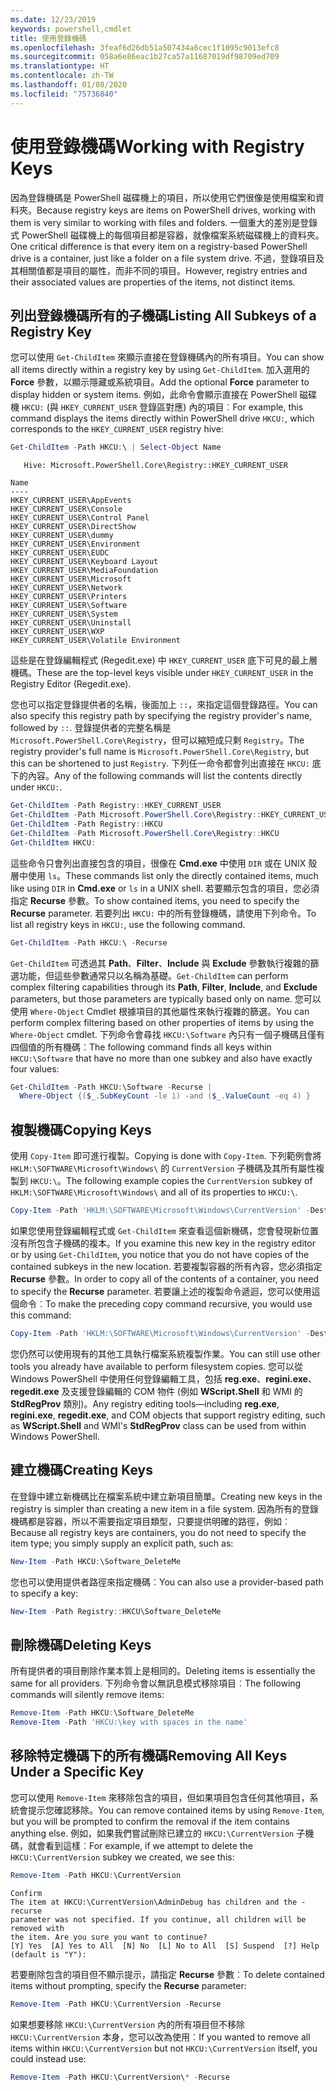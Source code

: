 ```yaml
---
ms.date: 12/23/2019
keywords: powershell,cmdlet
title: 使用登錄機碼
ms.openlocfilehash: 3feaf6d26db51a507434a6cec1f1095c9013efc8
ms.sourcegitcommit: 058a6e86eac1b27ca57a11687019df98709ed709
ms.translationtype: HT
ms.contentlocale: zh-TW
ms.lasthandoff: 01/08/2020
ms.locfileid: "75736840"
---
```

# <a name="working-with-registry-keys"></a><span data-ttu-id="6cc1f-103">使用登錄機碼</span><span class="sxs-lookup"><span data-stu-id="6cc1f-103">Working with Registry Keys</span></span>

<span data-ttu-id="6cc1f-104">因為登錄機碼是 PowerShell 磁碟機上的項目，所以使用它們很像是使用檔案和資料夾。</span><span class="sxs-lookup"><span data-stu-id="6cc1f-104">Because registry keys are items on PowerShell drives, working with them is very similar to working with files and folders.</span></span> <span data-ttu-id="6cc1f-105">一個重大的差別是登錄式 PowerShell 磁碟機上的每個項目都是容器，就像檔案系統磁碟機上的資料夾。</span><span class="sxs-lookup"><span data-stu-id="6cc1f-105">One critical difference is that every item on a registry-based PowerShell drive is a container, just like a folder on a file system drive.</span></span> <span data-ttu-id="6cc1f-106">不過，登錄項目及其相關值都是項目的屬性，而非不同的項目。</span><span class="sxs-lookup"><span data-stu-id="6cc1f-106">However, registry entries and their associated values are properties of the items, not distinct items.</span></span>

## <a name="listing-all-subkeys-of-a-registry-key"></a><span data-ttu-id="6cc1f-107">列出登錄機碼所有的子機碼</span><span class="sxs-lookup"><span data-stu-id="6cc1f-107">Listing All Subkeys of a Registry Key</span></span>

<span data-ttu-id="6cc1f-108">您可以使用 `Get-ChildItem` 來顯示直接在登錄機碼內的所有項目。</span><span class="sxs-lookup"><span data-stu-id="6cc1f-108">You can show all items directly within a registry key by using `Get-ChildItem`.</span></span> <span data-ttu-id="6cc1f-109">加入選用的 **Force** 參數，以顯示隱藏或系統項目。</span><span class="sxs-lookup"><span data-stu-id="6cc1f-109">Add the optional **Force** parameter to display hidden or system items.</span></span> <span data-ttu-id="6cc1f-110">例如，此命令會顯示直接在 PowerShell 磁碟機 `HKCU:` (與 `HKEY_CURRENT_USER` 登錄區對應) 內的項目︰</span><span class="sxs-lookup"><span data-stu-id="6cc1f-110">For example, this command displays the items directly within PowerShell drive `HKCU:`, which corresponds to the `HKEY_CURRENT_USER` registry hive:</span></span>

```powershell
Get-ChildItem -Path HKCU:\ | Select-Object Name
```

```Output
   Hive: Microsoft.PowerShell.Core\Registry::HKEY_CURRENT_USER

Name
----
HKEY_CURRENT_USER\AppEvents
HKEY_CURRENT_USER\Console
HKEY_CURRENT_USER\Control Panel
HKEY_CURRENT_USER\DirectShow
HKEY_CURRENT_USER\dummy
HKEY_CURRENT_USER\Environment
HKEY_CURRENT_USER\EUDC
HKEY_CURRENT_USER\Keyboard Layout
HKEY_CURRENT_USER\MediaFoundation
HKEY_CURRENT_USER\Microsoft
HKEY_CURRENT_USER\Network
HKEY_CURRENT_USER\Printers
HKEY_CURRENT_USER\Software
HKEY_CURRENT_USER\System
HKEY_CURRENT_USER\Uninstall
HKEY_CURRENT_USER\WXP
HKEY_CURRENT_USER\Volatile Environment
```

<span data-ttu-id="6cc1f-111">這些是在登錄編輯程式 (Regedit.exe) 中 `HKEY_CURRENT_USER` 底下可見的最上層機碼。</span><span class="sxs-lookup"><span data-stu-id="6cc1f-111">These are the top-level keys visible under `HKEY_CURRENT_USER` in the Registry Editor (Regedit.exe).</span></span>

<span data-ttu-id="6cc1f-112">您也可以指定登錄提供者的名稱，後面加上 `::`，來指定這個登錄路徑。</span><span class="sxs-lookup"><span data-stu-id="6cc1f-112">You can also specify this registry path by specifying the registry provider's name, followed by `::`.</span></span> <span data-ttu-id="6cc1f-113">登錄提供者的完整名稱是 `Microsoft.PowerShell.Core\Registry`，但可以縮短成只剩 `Registry`。</span><span class="sxs-lookup"><span data-stu-id="6cc1f-113">The registry provider's full name is `Microsoft.PowerShell.Core\Registry`, but this can be shortened to just `Registry`.</span></span> <span data-ttu-id="6cc1f-114">下列任一命令都會列出直接在 `HKCU:` 底下的內容。</span><span class="sxs-lookup"><span data-stu-id="6cc1f-114">Any of the following commands will list the contents directly under `HKCU:`.</span></span>

```powershell
Get-ChildItem -Path Registry::HKEY_CURRENT_USER
Get-ChildItem -Path Microsoft.PowerShell.Core\Registry::HKEY_CURRENT_USER
Get-ChildItem -Path Registry::HKCU
Get-ChildItem -Path Microsoft.PowerShell.Core\Registry::HKCU
Get-ChildItem HKCU:
```

<span data-ttu-id="6cc1f-115">這些命令只會列出直接包含的項目，很像在 **Cmd.exe** 中使用 `DIR` 或在 UNIX 殼層中使用 `ls`。</span><span class="sxs-lookup"><span data-stu-id="6cc1f-115">These commands list only the directly contained items, much like using `DIR` in **Cmd.exe** or `ls` in a UNIX shell.</span></span> <span data-ttu-id="6cc1f-116">若要顯示包含的項目，您必須指定 **Recurse** 參數。</span><span class="sxs-lookup"><span data-stu-id="6cc1f-116">To show contained items, you need to specify the **Recurse** parameter.</span></span> <span data-ttu-id="6cc1f-117">若要列出 `HKCU:` 中的所有登錄機碼，請使用下列命令。</span><span class="sxs-lookup"><span data-stu-id="6cc1f-117">To list all registry keys in `HKCU:`, use the following command.</span></span>

```powershell
Get-ChildItem -Path HKCU:\ -Recurse
```

<span data-ttu-id="6cc1f-118">`Get-ChildItem` 可透過其 **Path**、**Filter**、**Include** 與 **Exclude** 參數執行複雜的篩選功能，但這些參數通常只以名稱為基礎。</span><span class="sxs-lookup"><span data-stu-id="6cc1f-118">`Get-ChildItem` can perform complex filtering capabilities through its **Path**, **Filter**, **Include**, and **Exclude** parameters, but those parameters are typically based only on name.</span></span> <span data-ttu-id="6cc1f-119">您可以使用 `Where-Object` Cmdlet 根據項目的其他屬性來執行複雜的篩選。</span><span class="sxs-lookup"><span data-stu-id="6cc1f-119">You can perform complex filtering based on other properties of items by using the `Where-Object` cmdlet.</span></span> <span data-ttu-id="6cc1f-120">下列命令會尋找 `HKCU:\Software` 內只有一個子機碼且僅有四個值的所有機碼︰</span><span class="sxs-lookup"><span data-stu-id="6cc1f-120">The following command finds all keys within `HKCU:\Software` that have no more than one subkey and also have exactly four values:</span></span>

```powershell
Get-ChildItem -Path HKCU:\Software -Recurse |
  Where-Object {($_.SubKeyCount -le 1) -and ($_.ValueCount -eq 4) }
```

## <a name="copying-keys"></a><span data-ttu-id="6cc1f-121">複製機碼</span><span class="sxs-lookup"><span data-stu-id="6cc1f-121">Copying Keys</span></span>

<span data-ttu-id="6cc1f-122">使用 `Copy-Item` 即可進行複製。</span><span class="sxs-lookup"><span data-stu-id="6cc1f-122">Copying is done with `Copy-Item`.</span></span> <span data-ttu-id="6cc1f-123">下列範例會將 `HKLM:\SOFTWARE\Microsoft\Windows\` 的 `CurrentVersion` 子機碼及其所有屬性複製到 `HKCU:\`。</span><span class="sxs-lookup"><span data-stu-id="6cc1f-123">The following example copies the `CurrentVersion` subkey of `HKLM:\SOFTWARE\Microsoft\Windows\` and all of its properties to `HKCU:\`.</span></span>

```powershell
Copy-Item -Path 'HKLM:\SOFTWARE\Microsoft\Windows\CurrentVersion' -Destination HKCU:
```

<span data-ttu-id="6cc1f-124">如果您使用登錄編輯程式或 `Get-ChildItem` 來查看這個新機碼，您會發現新位置沒有所包含子機碼的複本。</span><span class="sxs-lookup"><span data-stu-id="6cc1f-124">If you examine this new key in the registry editor or by using `Get-ChildItem`, you notice that you do not have copies of the contained subkeys in the new location.</span></span> <span data-ttu-id="6cc1f-125">若要複製容器的所有內容，您必須指定 **Recurse** 參數。</span><span class="sxs-lookup"><span data-stu-id="6cc1f-125">In order to copy all of the contents of a container, you need to specify the **Recurse** parameter.</span></span> <span data-ttu-id="6cc1f-126">若要讓上述的複製命令遞迴，您可以使用這個命令︰</span><span class="sxs-lookup"><span data-stu-id="6cc1f-126">To make the preceding copy command recursive, you would use this command:</span></span>

```powershell
Copy-Item -Path 'HKLM:\SOFTWARE\Microsoft\Windows\CurrentVersion' -Destination HKCU: -Recurse
```

<span data-ttu-id="6cc1f-127">您仍然可以使用現有的其他工具執行檔案系統複製作業。</span><span class="sxs-lookup"><span data-stu-id="6cc1f-127">You can still use other tools you already have available to perform filesystem copies.</span></span> <span data-ttu-id="6cc1f-128">您可以從 Windows PowerShell 中使用任何登錄編輯工具，包括 **reg.exe**、**regini.exe**、**regedit.exe** 及支援登錄編輯的 COM 物件 (例如 **WScript.Shell** 和 WMI 的 **StdRegProv** 類別)。</span><span class="sxs-lookup"><span data-stu-id="6cc1f-128">Any registry editing tools—including **reg.exe**, **regini.exe**, **regedit.exe**, and COM objects that support registry editing, such as **WScript.Shell** and WMI's **StdRegProv** class can be used from within Windows PowerShell.</span></span>

## <a name="creating-keys"></a><span data-ttu-id="6cc1f-129">建立機碼</span><span class="sxs-lookup"><span data-stu-id="6cc1f-129">Creating Keys</span></span>

<span data-ttu-id="6cc1f-130">在登錄中建立新機碼比在檔案系統中建立新項目簡單。</span><span class="sxs-lookup"><span data-stu-id="6cc1f-130">Creating new keys in the registry is simpler than creating a new item in a file system.</span></span> <span data-ttu-id="6cc1f-131">因為所有的登錄機碼都是容器，所以不需要指定項目類型，只要提供明確的路徑，例如︰</span><span class="sxs-lookup"><span data-stu-id="6cc1f-131">Because all registry keys are containers, you do not need to specify the item type; you simply supply an explicit path, such as:</span></span>

```powershell
New-Item -Path HKCU:\Software_DeleteMe
```

<span data-ttu-id="6cc1f-132">您也可以使用提供者路徑來指定機碼︰</span><span class="sxs-lookup"><span data-stu-id="6cc1f-132">You can also use a provider-based path to specify a key:</span></span>

```powershell
New-Item -Path Registry::HKCU\Software_DeleteMe
```

## <a name="deleting-keys"></a><span data-ttu-id="6cc1f-133">刪除機碼</span><span class="sxs-lookup"><span data-stu-id="6cc1f-133">Deleting Keys</span></span>

<span data-ttu-id="6cc1f-134">所有提供者的項目刪除作業本質上是相同的。</span><span class="sxs-lookup"><span data-stu-id="6cc1f-134">Deleting items is essentially the same for all providers.</span></span> <span data-ttu-id="6cc1f-135">下列命令會以無訊息模式移除項目︰</span><span class="sxs-lookup"><span data-stu-id="6cc1f-135">The following commands will silently remove items:</span></span>

```powershell
Remove-Item -Path HKCU:\Software_DeleteMe
Remove-Item -Path 'HKCU:\key with spaces in the name'
```

## <a name="removing-all-keys-under-a-specific-key"></a><span data-ttu-id="6cc1f-136">移除特定機碼下的所有機碼</span><span class="sxs-lookup"><span data-stu-id="6cc1f-136">Removing All Keys Under a Specific Key</span></span>

<span data-ttu-id="6cc1f-137">您可以使用 `Remove-Item` 來移除包含的項目，但如果項目包含任何其他項目，系統會提示您確認移除。</span><span class="sxs-lookup"><span data-stu-id="6cc1f-137">You can remove contained items by using `Remove-Item`, but you will be prompted to confirm the removal if the item contains anything else.</span></span> <span data-ttu-id="6cc1f-138">例如，如果我們嘗試刪除已建立的 `HKCU:\CurrentVersion` 子機碼，就會看到這樣︰</span><span class="sxs-lookup"><span data-stu-id="6cc1f-138">For example, if we attempt to delete the `HKCU:\CurrentVersion` subkey we created, we see this:</span></span>

```powershell
Remove-Item -Path HKCU:\CurrentVersion
```

```Output
Confirm
The item at HKCU:\CurrentVersion\AdminDebug has children and the -recurse
parameter was not specified. If you continue, all children will be removed with
the item. Are you sure you want to continue?
[Y] Yes  [A] Yes to All  [N] No  [L] No to All  [S] Suspend  [?] Help (default is "Y"):
```

<span data-ttu-id="6cc1f-139">若要刪除包含的項目但不顯示提示，請指定 **Recurse** 參數︰</span><span class="sxs-lookup"><span data-stu-id="6cc1f-139">To delete contained items without prompting, specify the **Recurse** parameter:</span></span>

```powershell
Remove-Item -Path HKCU:\CurrentVersion -Recurse
```

<span data-ttu-id="6cc1f-140">如果想要移除 `HKCU:\CurrentVersion` 內的所有項目但不移除 `HKCU:\CurrentVersion` 本身，您可以改為使用︰</span><span class="sxs-lookup"><span data-stu-id="6cc1f-140">If you wanted to remove all items within `HKCU:\CurrentVersion` but not `HKCU:\CurrentVersion` itself, you could instead use:</span></span>

```powershell
Remove-Item -Path HKCU:\CurrentVersion\* -Recurse
```
